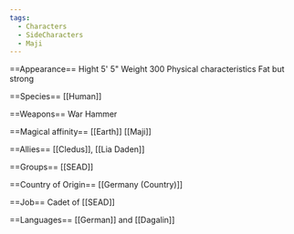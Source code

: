 ```yaml
---
tags:
  - Characters
  - SideCharacters
  - Maji
---
```

==Appearance==
Hight 5' 5"
Weight 300
Physical characteristics
Fat but strong

==Species==
[[Human]]

==Weapons==
War Hammer

==Magical affinity==
[[Earth]] [[Maji]]

==Allies==
[[Cledus]], [[Lia Daden]]

==Groups==
[[SEAD]]

==Country of Origin==
[[Germany (Country)]]

==Job==
Cadet of [[SEAD]]

==Languages==
[[German]] and [[Dagalin]]
